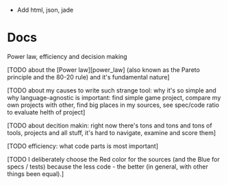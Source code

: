 - Add html, json, jade


# Docs

Power law, efficiency and decision making

[TODO about the [Power law][power_law] (also known as the Pareto principle and the 80-20 rule) and it's fundamental nature]

[TODO about my causes to write such strange tool: why it's so simple and why language-agnostic is important: find simple game project, compare my own projects with other, find big places in my sources, see spec/code ratio to evaluate helth of project]

[TODO about decition makin: right now there's tons and tons and tons of tools, projects and all stuff, it's hard to navigate, examine and score them]

[TODO efficiency: what code parts is most important]

[TODO I deliberately choose the Red color for the sources (and the Blue for specs / tests) because the less code - the better (in general, with other things been equal).]